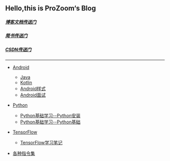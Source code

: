 ## Hello,this is ProZoom‘s Blog

##### [博客文档传送门](https://github.com/ProZoom/Blog/issues)

##### [简书传送门]()

##### [CSDN传送门]()

---

* [Android](https://github.com/ProZoom/Blog/issues?q=is%3Aissue+is%3Aopen+label%3AAndroid)

   * [Java]()
   * [Kotlin]()
   * [Android样式]()
   * [Android面试]()
  

* [Python](https://github.com/ProZoom/Blog/issues?q=is%3Aissue+is%3Aopen+label%3APython)
	* [Python基础学习--Python安装](https://github.com/ProZoom/Blog/issues/2)
	* [Python基础学习--Python基础](https://github.com/ProZoom/Blog/issues/3)

* [TensorFlow](https://github.com/ProZoom/Blog/issues?q=is%3Aissue+is%3Aopen+label%3ATensorFlow)
 	* [TensorFlow学习笔记]()
	
	
	
* [各种指令集](https://github.com/ProZoom/Blog/blob/master/各种指令集.md)
